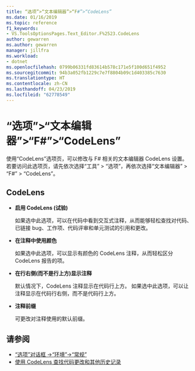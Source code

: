 ```yaml
---
title: “选项”>“文本编辑器”>“F#”>“CodeLens”
ms.date: 01/16/2019
ms.topic: reference
f1_keywords:
- VS.ToolsOptionsPages.Text_Editor.F%2523.CodeLens
author: gewarren
ms.author: gewarren
manager: jillfra
ms.workload:
- dotnet
ms.openlocfilehash: 0799b06331fd83614b578c171e5f100d651f4952
ms.sourcegitcommit: 94b3a052fb1229c7e7f8804b09c1d403385c7630
ms.translationtype: HT
ms.contentlocale: zh-CN
ms.lasthandoff: 04/23/2019
ms.locfileid: "62778549"
---
```

# <a name="options-text-editor-f-codelens"></a>“选项”>“文本编辑器”>“F#”>“CodeLens”

使用“CodeLens”选项页，可以修改与 F# 相关的文本编辑器 CodeLens 设置。 若要访问此选项页，请先依次选择“工具” > “选项”，再依次选择“文本编辑器” > “F#” > “CodeLens”。

## <a name="codelens"></a>CodeLens

- **启用 CodeLens (试验)**

   如果选中此选项，可以在代码中看到交互式注释，从而能够轻松查找对代码、已链接 bug、工作项、代码评审和单元测试的引用和更改。

- **在注释中使用颜色**

   如果选中此选项，可以显示有颜色的 CodeLens 注释，从而轻松区分 CodeLens 报告的项。

- **在行右侧(而不是行上方)显示注释**

   默认情况下，CodeLens 注释显示在代码行上方。 如果选中此选项，可以让注释显示在代码行右侧，而不是代码行上方。

- **注释前缀**

   可更改对注释使用的默认前缀。

## <a name="see-also"></a>请参阅

- [“选项”对话框 ->“环境”->“常规”](../../ide/reference/general-environment-options-dialog-box.md)
- [使用 CodeLens 查找代码更改和其他历史记录](../../ide/find-code-changes-and-other-history-with-codelens.md)